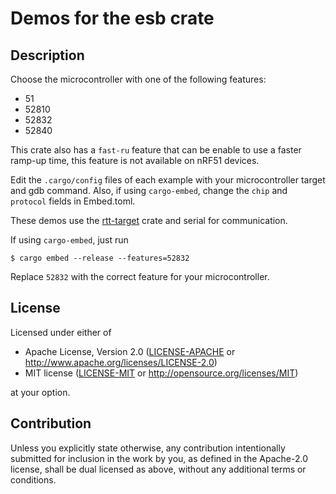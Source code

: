 # Demos for the esb crate

## Description

Choose the microcontroller with one of the following features:
- 51
- 52810
- 52832
- 52840

This crate also has a `fast-ru` feature that can be enable to use a faster ramp-up time, this feature is not available on nRF51 devices.

Edit the `.cargo/config` files of each example with your microcontroller target and gdb command. Also, if using `cargo-embed`, change the `chip` and `protocol` fields in Embed.toml.

These demos use the [rtt-target](https://crates.io/crates/rtt-target) crate and serial for communication.

If using `cargo-embed`, just run

```console
$ cargo embed --release --features=52832
```

Replace `52832` with the correct feature for your microcontroller.

## License

Licensed under either of

- Apache License, Version 2.0 ([LICENSE-APACHE](LICENSE-APACHE) or
  http://www.apache.org/licenses/LICENSE-2.0)
- MIT license ([LICENSE-MIT](LICENSE-MIT) or http://opensource.org/licenses/MIT)

at your option.

## Contribution

Unless you explicitly state otherwise, any contribution intentionally submitted
for inclusion in the work by you, as defined in the Apache-2.0 license, shall be
dual licensed as above, without any additional terms or conditions.
